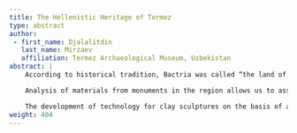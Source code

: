 ```yaml
---
title: The Hellenistic Heritage of Termez
type: abstract
author:
 - first_name: Djalalitdin
   last_name: Mirzaev
   affiliation: Termez Archaeological Museum, Uzbekistan
abstract: |
    According to historical tradition, Bactria was called “the land of a thousand cities,” one of which was Termez, Uzbekistan, where a large-scale study of the archaeological monuments of the Hellenistic period is now underway. The materials from the excavations, which allow us to reconstruct the extent and boundaries of the Hellenistic transfers in the region, are stored in the Termez Archaeological Museum.

    Analysis of materials from monuments in the region allows us to associate them directly with events that followed the campaign of Alexander the Great and colonization activities of the Greek settlers, who brought to the territory of Central Asia completely new elements of Greek culture. However, the Greeks borrowed a lot of local technologies and practices to adapt to the particularities of nature, climate, and population, which resulted in a transformation. For example in sculpture, technological development was associated with a limited number of materials using local stone types, although preference was given to clay.

    The development of technology for clay sculptures on the basis of ancient, preexisting traditions received a powerful boost from the emergence of a new genre of art—painted clay sculptures—the style and iconography of which remained Greek. Thus, the composition of the products of Bactria in the third to first centuries BC in general corresponds to that in the Greek cities; the emergence of a variety of styles testifies to the intense processing of the imported traditions.
weight: 404
---
```

